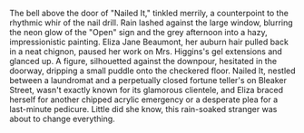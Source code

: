 The bell above the door of "Nailed It," tinkled merrily, a counterpoint to the rhythmic whir of the nail drill. Rain lashed against the large window, blurring the neon glow of the "Open" sign and the grey afternoon into a hazy, impressionistic painting.  Eliza Jane Beaumont, her auburn hair pulled back in a neat chignon, paused her work on Mrs. Higgins's gel extensions and glanced up.  A figure, silhouetted against the downpour, hesitated in the doorway, dripping a small puddle onto the checkered floor. Nailed It, nestled between a laundromat and a perpetually closed fortune teller's on Bleaker Street, wasn't exactly known for its glamorous clientele, and Eliza braced herself for another chipped acrylic emergency or a desperate plea for a last-minute pedicure.  Little did she know, this rain-soaked stranger was about to change everything.
